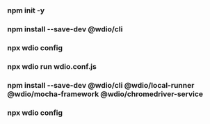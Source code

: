 ### npm init -y
### npm install --save-dev @wdio/cli
### npx wdio config

### npx wdio run wdio.conf.js
### npm install --save-dev @wdio/cli @wdio/local-runner @wdio/mocha-framework @wdio/chromedriver-service
### npx wdio config
